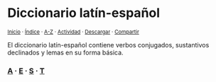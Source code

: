 # Diccionario latín-español
<sup>[Inicio](../index.md) · [Índice](../indices/diccionarios.md) · [A-Z](../indices/alfabetico.md) · [Actividad](../indices/actividad.md) · <a href="../indices/latin-espanol.html" download="jucardus-latin-espanol.html">Descargar</a> · [Compartir](https://x.com/intent/tweet?text=%C3%8Dndice%20alfab%C3%A9tico%20de%20todas%20las%20entradas%20del%20Diccionario%20lat%C3%ADn-espa%C3%B1ol.%0A%E2%86%92%20https%3A%2F%2Fjucardus.github.io%2Findices%2Flatin-espanol.html%0A%0A%23ltn_espnl_jucardus%20%23indcs_jucardus%0A%40jucardus)</sup>

El diccionario latín-español contiene verbos conjugados, sustantivos declinados y lemas en su forma básica.

### [A](../indices/latin-espanol-a.md) · [E](../indices/latin-espanol-e.md) · [S](../indices/latin-espanol-s.md) · [T](../indices/latin-espanol-t.md)
